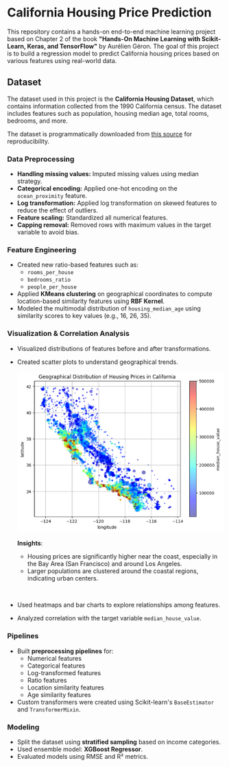 # California Housing Price Prediction

This repository contains a hands-on end-to-end machine learning project based on Chapter 2 of the book **"Hands-On Machine Learning with Scikit-Learn, Keras, and TensorFlow"** by Aurélien Géron. The goal of this project is to build a regression model to predict California housing prices based on various features using real-world data.

## Dataset

The dataset used in this project is the **California Housing Dataset**, which contains information collected from the 1990 California census. The dataset includes features such as population, housing median age, total rooms, bedrooms, and more.

The dataset is programmatically downloaded from [this source](https://github.com/ageron/data/raw/main/housing.tgz) for reproducibility.

### Data Preprocessing

- **Handling missing values:** Imputed missing values using median strategy.
- **Categorical encoding:** Applied one-hot encoding on the `ocean_proximity` feature.
- **Log transformation:** Applied log transformation on skewed features to reduce the effect of outliers.
- **Feature scaling:** Standardized all numerical features.
- **Capping removal:** Removed rows with maximum values in the target variable to avoid bias.

### Feature Engineering

- Created new ratio-based features such as:
  - `rooms_per_house`
  - `bedrooms_ratio`
  - `people_per_house`
- Applied **KMeans clustering** on geographical coordinates to compute location-based similarity features using **RBF Kernel**.
- Modeled the multimodal distribution of `housing_median_age` using similarity scores to key values (e.g., 16, 26, 35).

### Visualization & Correlation Analysis

- Visualized distributions of features before and after transformations.


- Created scatter plots to understand geographical trends.

  ![Geographical Distribution of Housing Prices in California](https://github.com/MohamedMostafa259/CaliforniaHousing/blob/main/visualizations/Geographical%20Distribution%20of%20Housing%20Prices%20in%20California.png)

    **Insights**:
    - Housing prices are significantly higher near the coast, especially in the Bay Area (San Francisco) and around Los Angeles.
    - Larger populations are clustered around the coastal regions, indicating urban centers.

<br>

- Used heatmaps and bar charts to explore relationships among features.

- Analyzed correlation with the target variable `median_house_value`.

### Pipelines

- Built **preprocessing pipelines** for:
  - Numerical features
  - Categorical features
  - Log-transformed features
  - Ratio features
  - Location similarity features
  - Age similarity features
- Custom transformers were created using Scikit-learn's `BaseEstimator` and `TransformerMixin`.

### Modeling

- Split the dataset using **stratified sampling** based on income categories.
- Used ensemble model: **XGBoost Regressor**.
- Evaluated models using RMSE and R² metrics.
